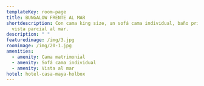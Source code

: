 ```yaml
---
templateKey: room-page
title: BUNGALOW FRENTE AL MAR
shortdescription: Con cama king size, un sofá cama individual, baño privado y
  vista parcial al mar.
description: " "
featuredimage: /img/3.jpg
roomimage: /img/20-1.jpg
amenities:
  - amenity: Cama matrimonial
  - amenity: Sofá cama individual
  - amenity: Vista al mar
hotel: hotel-casa-maya-holbox
---
```


